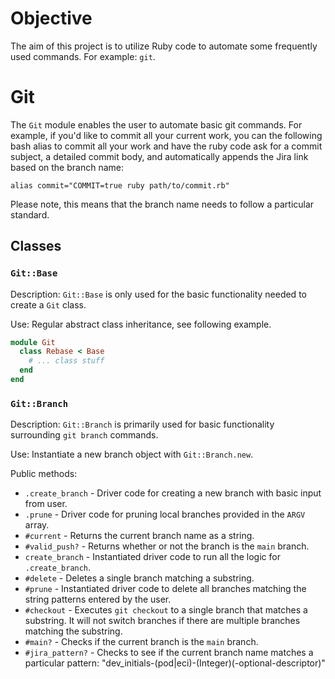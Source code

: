 # Objective
The aim of this project is to utilize Ruby code to automate some frequently used commands. For example: `git`.

# Git
The `Git` module enables the user to automate basic git commands. For example, if you'd like to commit all your current work, you can the following bash alias to commit all your work and have the ruby code ask for a commit subject, a detailed commit body, and automatically appends the Jira link based on the branch name:
```shell
alias commit="COMMIT=true ruby path/to/commit.rb"
```
Please note, this means that the branch name needs to follow a particular standard.

## Classes

### `Git::Base`
Description: `Git::Base` is only used for the basic functionality needed to create a `Git` class.

Use: Regular abstract class inheritance, see following example.
```ruby
module Git
  class Rebase < Base
    # ... class stuff
  end
end
```

### `Git::Branch`
Description: `Git::Branch` is primarily used for basic functionality surrounding `git branch` commands.

Use: Instantiate a new branch object with `Git::Branch.new`.

Public methods:
- `.create_branch` - Driver code for creating a new branch with basic input from user.
- `.prune` - Driver code for pruning local branches provided in the `ARGV` array.
- `#current` - Returns the current branch name as a string.
- `#valid_push?` - Returns whether or not the branch is the `main` branch.
- `create_branch` - Instantiated driver code to run all the logic for `.create_branch`.
- `#delete` - Deletes a single branch matching a substring.
- `#prune` - Instantiated driver code to delete all branches matching the string patterns entered by the user.
- `#checkout` - Executes `git checkout` to a single branch that matches a substring. It will not switch branches if there are multiple branches matching the substring.
- `#main?` - Checks if the current branch is the `main` branch.
- `#jira_pattern?` - Checks to see if the current branch name matches a particular pattern: "dev_initials-(pod|eci)-(Integer)(-optional-descriptor)"

